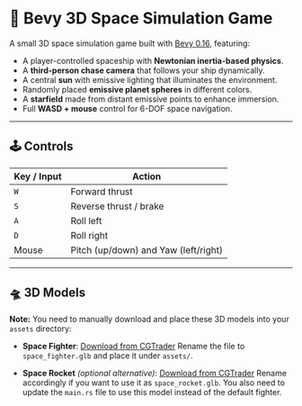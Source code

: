# 🚀 Bevy 3D Space Simulation Game

A small 3D space simulation game built with [Bevy 0.16](https://bevyengine.org), featuring:

- A player-controlled spaceship with **Newtonian inertia-based physics**.
- A **third-person chase camera** that follows your ship dynamically.
- A central **sun** with emissive lighting that illuminates the environment.
- Randomly placed **emissive planet spheres** in different colors.
- A **starfield** made from distant emissive points to enhance immersion.
- Full **WASD + mouse** control for 6-DOF space navigation.

---

## 🕹️ Controls

| Key / Input | Action                               |
| ----------- | ------------------------------------ |
| `W`         | Forward thrust                       |
| `S`         | Reverse thrust / brake               |
| `A`         | Roll left                            |
| `D`         | Roll right                           |
| Mouse       | Pitch (up/down) and Yaw (left/right) |

---

## 🛸 3D Models

**Note:** You need to manually download and place these 3D models into your `assets` directory:

- **Space Fighter**:
  [Download from CGTrader](https://www.cgtrader.com/items/4796579/download-page)
  Rename the file to `space_fighter.glb` and place it under `assets/`.

- **Space Rocket** *(optional alternative)*:
  [Download from CGTrader](https://www.cgtrader.com/items/3494266/download-page)
  Rename accordingly if you want to use it as `space_rocket.glb`.
You also need to update the `main.rs` file to use this model instead of the default fighter.
